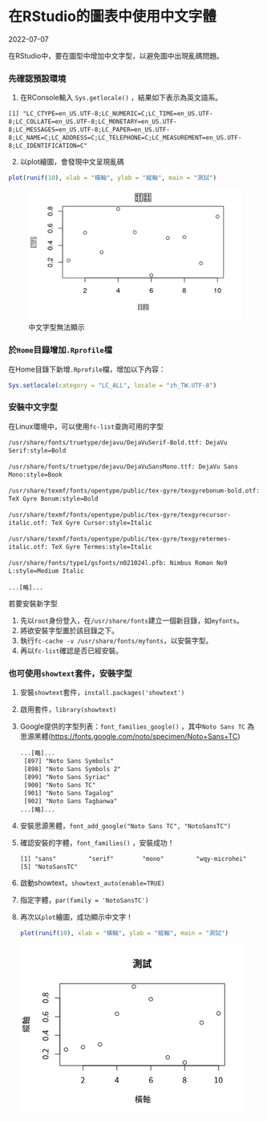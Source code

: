 在RStudio的圖表中使用中文字體
================
2022-07-07

在RStudio中，要在圖型中增加中文字型，以避免圖中出現亂碼問題。

### 先確認預設環境

1.  在RConsole輸入 `Sys.getlocale()` ，結果如下表示為英文語系。

<!-- -->

    [1] "LC_CTYPE=en_US.UTF-8;LC_NUMERIC=C;LC_TIME=en_US.UTF-8;LC_COLLATE=en_US.UTF-8;LC_MONETARY=en_US.UTF-8;LC_MESSAGES=en_US.UTF-8;LC_PAPER=en_US.UTF-8;LC_NAME=C;LC_ADDRESS=C;LC_TELEPHONE=C;LC_MEASUREMENT=en_US.UTF-8;LC_IDENTIFICATION=C"

2.  以plot繪圖，會發現中文呈現亂碼

``` r
plot(runif(10), xlab = "橫軸", ylab = "縱軸", main = "測試")
```

<figure>
<img src="images/00001c.png" title="中文字型無法顯示" alt="中文字型無法顯示"
width="484" />
<figcaption>中文字型無法顯示</figcaption>
</figure>

### 於`Home`目錄增加`.Rprofile`檔

在Home目錄下新增`.Rprofile`檔，增加以下內容：

``` r
Sys.setlocale(category = "LC_ALL", locale = "zh_TW.UTF-8")
```

### 安裝中文字型

在Linux環境中，可以使用`fc-list`查詢可用的字型

    /usr/share/fonts/truetype/dejavu/DejaVuSerif-Bold.ttf: DejaVu Serif:style=Bold

    /usr/share/fonts/truetype/dejavu/DejaVuSansMono.ttf: DejaVu Sans Mono:style=Book

    /usr/share/texmf/fonts/opentype/public/tex-gyre/texgyrebonum-bold.otf: TeX Gyre Bonum:style=Bold

    /usr/share/texmf/fonts/opentype/public/tex-gyre/texgyrecursor-italic.otf: TeX Gyre Cursor:style=Italic

    /usr/share/texmf/fonts/opentype/public/tex-gyre/texgyretermes-italic.otf: TeX Gyre Termes:style=Italic

    /usr/share/fonts/type1/gsfonts/n021024l.pfb: Nimbus Roman No9 L:style=Medium Italic

    ...[略]...

若要安裝新字型

1.  先以`root`身份登入，在`/usr/share/fonts`建立一個新目錄，如`myfonts`。
2.  將欲安裝字型置於該目錄之下。
3.  執行`fc-cache -v /usr/share/fonts/myfonts`，以安裝字型。
4.  再以`fc-list`確認是否已經安裝。

### 也可使用`showtext`套件，安裝字型

1.  安裝`showtext`套件，`install.packages('showtext')`

2.  啟用套件，`library(showtext)`

3.  Google提供的字型列表：`font_families_google()` ，其中`Noto Sans TC`
    為思源黑體(<https://fonts.google.com/noto/specimen/Noto+Sans+TC>)

        ...[略]... 
         [897] "Noto Sans Symbols"                
         [898] "Noto Sans Symbols 2"              
         [899] "Noto Sans Syriac"                 
         [900] "Noto Sans TC"                     
         [901] "Noto Sans Tagalog"                
         [902] "Noto Sans Tagbanwa"               
        ...[略]...

4.  安裝思源黑體，`font_add_google("Noto Sans TC", "NotoSansTC")`

5.  確認安裝的字體，`font_families()` ，安裝成功！

        [1] "sans"         "serif"        "mono"         "wqy-microhei"
        [5] "NotoSansTC"

6.  啟動showtext，`showtext_auto(enable=TRUE)`

7.  指定字體，`par(family = 'NotoSansTC')`

8.  再次以`plot`繪圖，成功顯示中文字！

    ``` r
    plot(runif(10), xlab = "橫軸", ylab = "縱軸", main = "測試")
    ```

    ![](images/00002c.png)
